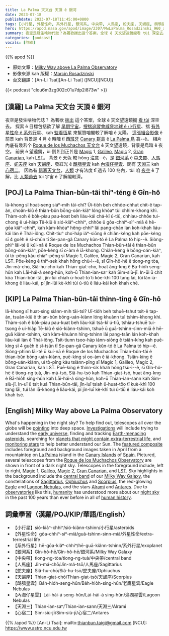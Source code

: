 ```yaml
---
title: La Palma 天文台 天頂 ê 銀河
date: 2023-07-18
publishdate: 2023-07-18T11:45:00+0800
tags: [小行星, 外星性命, 系外行星, 銀河系, 中央帶, 人馬座, 蛇夫座, 天蝎座, 鴟鴞星雲, 內海仔星雲, 天淵三, 心宿二]
hero: https://apod.nasa.gov/apod/image/2307/MwLaPalma_Rosadzinski_960_annotated.jpg
summary: 夜空是發生啥物代誌？為著欲揣出這个答案，全球 ê 天文望遠鏡攏看 tùi 深空去。
categories: [podcast]
vocals: [阿綠]
---
```


{{% apod %}}

- 原始文章：[Milky Way above La Palma Observatory](https://apod.nasa.gov/apod/ap230718.html)
- 影像來源 kah 版權：[Marcin Rosadziński](https://www.instagram.com/krakow_astrophotography/)
- 台文翻譯：[An-Li Tsai][An-Li Tsai] ([NCU][NCU])

{{< podcast "clou6m3zg002c01u7dp2i873w" >}}

## [漢羅] La Palma 天文台 天頂 ê 銀河
夜空是發生啥物代誌？
為著欲 [揣出][Investigations] 這个答案，全球 ê 天文望遠鏡攏 [看 tùi][pointing] 深空去。
探索 ê 目標包括欲了解 [早期宇宙][early universe]，[搜揣追蹤會威脅地球 ê 小行星][Earth-menacing asteroids]、揣 [有外星性命 ê 系外行星][planets that might contain extra-terrestrial life]、kah [監看恆星][monitoring stars] 來幫贊咱閣較了解咱 ê 太陽。
[這張組合影像][featured composite] ê 前景 kah 背景是 4 月 ê 時陣 tī [西班牙][Spain] [Canary 群島][Canary Islands] ê [La Palma 島][La Palma] 翕--ê。
相片內底有幾若个 [Roque de los Muchachos 天文台][Roque de los Muchachos Observatory] ê 天文望遠鏡，背景是烏暗 ê 夜空。
前景 ê 望遠鏡，ùi 倒爿到正爿是 [Magic][Magic 1] 1, [Galileo][Galileo], [Magic][Magic 2] 2, [Gran Canarian][Gran Canarian], kah [LST][LST]。
背景 ê 天色 較 hŏng 注意--ê，是 [銀河系][Milky Way Galaxy] ê [中央帶][central band]、[人馬座][Sagittarius]、[蛇夫座][Ophiuchus] kah [天蝎座][Scorpius]、發紅光 ê [鴟鴞星雲][Eagle] kah [內海仔星雲][Lagoon Nebulas]、閣有 [天淵三][Alrami] kah [心宿二][Antares]。
因為有 [這寡天文台][observatories]，[人類][humanity] 才有法度 tī 過去 100 冬內，tùi 咱 [夜空][night sky] ê 了解，比 [人類過去][human history] tùi 宇宙 ê 了解閣較濟。

## [POJ] La Palma Thian-bûn-tâi thiⁿ-téng ê Gîn-hô
Iā-khong sī hoat-seng siáⁿ-mih tāi-chì?
Ūi-tio̍h beh chhōe-chhut chit-ê tap-àn, choân-kiû ê thian-bûn bōng-oán-kiàⁿ lóng khòaⁿ tùi chhim-khong khì.
Thàm-soh ê bo̍k-piau pau-koat beh liáu-kái chá-kî ú-tiū, chhiau-chhōe tui-chong ē ui-hia̍p Tē-kiû ê sió-kiâⁿ-chhiⁿ, chhōe ū gōa-chhiⁿ-sìⁿ-miā ê hē-gōa kiâⁿ-chhiⁿ, kah kàm-khòaⁿ hêng-chhiⁿ lâi pang-chān lán koh-khah liáu-kái lán ê Thài-iông.
Chit-tiuⁿ cho͘-ha̍p iáⁿ-siōng ê chiân-kéng kah pōe-kéng sī 4 goe̍h ê sî-chūn tī Se-pan-gâ Canary kûn-tó ê La Palma tó hip--ê.
Siòng-phìⁿ lāi-té ū kúi-nā ê Roque de los Muchachos Thian-bûn-tâi ê thian-bûn bōng-oán-kiàⁿ, pōe-kéng sī o͘-àm ê iā-khong.
Chiân-kéng ê bōng-oán-kiàⁿ, ùi tò-pêng kàu chiàⁿ-pêng sī Magic 1, Galileo, Magic 2, Gran Canarian, kah LST.
Pōe-kéng ê thiⁿ-sek khah hőng chù-ì--ê, sī Gîn-hô-hē ê tiong-ng tòa, Jîn-má-chō, Siâ-hu-chō kah Thian-giat-chō, hoat âng-kng ê Bā-hio̍h seng-hûn kah Lāi-hái-á seng-hûn, koh-ū Thian-ian-saⁿ kah Sim-siù-jī.
In-ūi ū chit kóa Thian-bûn-tâi, jîn-lūi chiah ū-hoat-tō͘ tī kòe-khì 100 tang lāi, tùi lán iā-khong ê liáu-kái, pí jîn-lūi kè-khì tùi ú-tiū ê liáu-kái koh khah chē.

## [KIP] La Palma Thian-bûn-tâi thinn-tíng ê Gîn-hô
Iā-khong sī huat-sing siánn-mih tāi-tsì?
Uī-tio̍h beh tshuē-tshut tsit-ê tap-àn, tsuân-kiû ê thian-bûn bōng-uán-kiànn lóng khuànn tuì tshim-khong khì.
Thàm-soh ê bo̍k-piau pau-kuat beh liáu-kái tsá-kî ú-tiū, tshiau-tshuē tui-tsong ē ui-hia̍p Tē-kiû ê sió-kiânn-tshinn, tshuē ū guā-tshinn-sìnn-miā ê hē-guā kiânn-tshinn, kah kàm-khuànn hîng-tshinn lâi pang-tsān lán koh-khah liáu-kái lán ê Thài-iông.
Tsit-tiunn tsoo-ha̍p iánn-siōng ê tsiân-kíng kah puē-kíng sī 4 gue̍h ê sî-tsūn tī Se-pan-gâ Canary kûn-tó ê La Palma tó hip--ê.
Siòng-phìnn lāi-té ū kuí-nā ê Roque de los Muchachos Thian-bûn-tâi ê thian-bûn bōng-uán-kiànn, puē-kíng sī oo-àm ê iā-khong.
Tsiân-kíng ê bōng-uán-kiànn, uì tò-pîng kàu tsiànn-pîng sī Magic 1, Galileo, Magic 2, Gran Canarian, kah LST.
Puē-kíng ê thinn-sik khah hőng tsù-ì--ê, sī Gîn-hô-hē ê tiong-ng tuà, Jîn-má-tsō, Siâ-hu-tsō kah Thian-giat-tsō, huat âng-kng ê Bā-hio̍h sing-hûn kah Lāi-hái-á sing-hûn, koh-ū Thian-ian-sann kah Sim-siù-jī.
In-uī ū tsit kuá Thian-bûn-tâi, jîn-luī tsiah ū-huat-tōo tī kuè-khì 100 tang lāi, tuì lán iā-khong ê liáu-kái, pí jîn-luī kè-khì tuì ú-tiū ê liáu-kái koh khah tsē.

## [English] Milky Way above La Palma Observatory
What's happening in the night sky?
To help find out, telescopes all over the globe will be [pointing][pointing] into deep space.
[Investigations][Investigations] will include trying to understand the [early universe][early universe], finding and tracking [Earth-menacing asteroids][Earth-menacing asteroids], searching for [planets that might contain extra-terrestrial life][planets that might contain extra-terrestrial life], and [monitoring stars][monitoring stars] to help better understand our Sun.
The [featured composite][featured composite] includes foreground and background images taken in April from a mountaintop on [La Palma][La Palma] island in the [Canary Islands][Canary Islands] of [Spain][Spain].
Pictured, several telescopes from the [Roque de los Muchachos Observatory][Roque de los Muchachos Observatory] are shown in front of a dark night sky.
Telescopes in the foreground include, left to right, [Magic][Magic 1] 1, [Galileo][Galileo], [Magic][Magic 2] 2, [Gran Canarian][Gran Canarian], and [LST][LST].
Sky highlights in the background include the [central band][central band] of our [Milky Way Galaxy][Milky Way Galaxy], the constellations of [Sagittarius][Sagittarius], [Ophiuchus][Ophiuchus] and [Scorpius][Scorpius], the red-glowing [Eagle][Eagle] and [Lagoon Nebulas][Lagoon Nebulas], and the stars [Alrami][Alrami] and [Antares][Antares].
Due to [observatories][observatories] like this, [humanity][humanity] has understood more about our [night sky][night sky] in the past 100 years than ever before in all of [human history][human history].

## 詞彙學習（漢羅/POJ/KIP/華語/English）
- 【小行星】sió-kiâⁿ-chhiⁿ/sió-kiânn-tshinn/小行星/asteroids
- 【外星性命】gōa-chhiⁿ-sìⁿ-miā/guā-tshinn-sìnn-miā/外星性命/extra-terrestrial life
- 【系外行星】hē-gōa-kiâⁿ-chhiⁿ/hē-guā-kiânn-tshinn/系外行星/exoplanet
- 【銀河系】Gîn-hô-hē/Gîn-hô-hē/銀河系/Milky Way Galaxy
- 【中央帶】tiong-ng-tòa/tiong-ng-tuà/中央帶/central band
- 【人馬座】Jîn-má-chō/Jîn-má-tsō/人馬座/Sagittarius
- 【蛇夫座】Siâ-hu-chō/Siâ-hu-tsō/蛇夫座/Ophiuchus
- 【天蝎座】Thian-giat-chō/Thian-giat-tsō/天蝎座/Scorpius
- 【鴟鴞星雲】Ba̍h-hio̍h-seng-hûn/Ba̍h-hio̍h-sing-hûn/老鷹星雲/Eagle Nebulas
- 【內海仔星雲】Lāi-hái-á seng-hûn/Lāi-hái-á sing-hûn/潟湖星雲/Lagoon Nebulas
- 【天淵三】Thian-ian-saⁿ/Thian-ian-sann/天淵三/Alrami
- 【心宿二】Sim-siù-jī/Sim-siù-jī/心宿二/Antares

{{% /apod %}}
[An-Li Tsai]: mailto:thianbun.taigi@gmail.com
[NCU]: https://www.astro.ncu.edu.tw

[copyright]: https://apod.nasa.gov/apod/fap/lib/about_apod.html#srapply
[License]: https://creativecommons.org/licenses/by/2.0/

[pointing]:https://apod.nasa.gov/apod/ap170221.html
[Investigations]:https://upload.wikimedia.org/wikipedia/commons/4/49/Cat_investigates_washing_machine_2003-07-03.png
[early universe]:https://apod.nasa.gov/apod/ap230715.html
[Earth-menacing asteroids]:https://cneos.jpl.nasa.gov/about/neo_groups.html
[planets that might contain extra-terrestrial life]:https://exoplanets.nasa.gov/
[monitoring stars]:https://apod.nasa.gov/apod/ap200217.html
[featured composite]:https://www.instagram.com/p/Cs_zV9fIztu/
[La Palma]:https://youtu.be/Ub9622tvuUM
[Canary Islands]:https://en.wikipedia.org/wiki/Canary_Islands
[Spain]:https://en.wikipedia.org/wiki/Spain
[Roque de los Muchachos Observatory]:https://youtu.be/ADH89JORFY4
[Magic 1]:https://en.wikipedia.org/wiki/MAGIC_(telescope)
[Galileo]:https://en.wikipedia.org/wiki/Galileo_National_Telescope
[Magic 2]:https://apod.nasa.gov/apod/ap200724.html
[Gran Canarian]:http://www.gtc.iac.es/gtc/gtc.php
[LST]:https://www.lst1.iac.es/
[central band]:https://apod.nasa.gov/apod/ap230620.html
[Milky Way Galaxy]:https://solarsystem.nasa.gov/resources/285/the-milky-way-galaxy/
[Sagittarius]:https://chandra.harvard.edu/photo/constellations/sagittarius.html
[Ophiuchus]:https://en.wikipedia.org/wiki/Ophiuchus
[Scorpius]:https://apod.nasa.gov/apod/ap210616.html
[Eagle]:https://apod.nasa.gov/apod/ap220812.html
[Lagoon Nebulas]:https://www.nasa.gov/feature/goddard/2017/messier-8-the-lagoon-nebula
[Alrami]:https://en.wikipedia.org/wiki/Alpha_Sagittarii
[Antares]:https://apod.nasa.gov/apod/ap220126.html
[observatories]:https://en.wikipedia.org/wiki/Observatory
[humanity]:https://apod.nasa.gov/apod/ap190818.html
[night sky]:https://solarsystem.nasa.gov/skywatching/home/
[human history]:https://en.wikipedia.org/wiki/Human_history#/media/File:World-population-1750-2015-and-un-projection-until-2100.png
